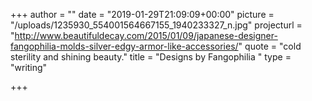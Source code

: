 +++
author = ""
date = "2019-01-29T21:09:09+00:00"
picture = "/uploads/1235930_554001564667155_1940233327_n.jpg"
projecturl = "http://www.beautifuldecay.com/2015/01/09/japanese-designer-fangophilia-molds-silver-edgy-armor-like-accessories/"
quote = "cold sterility and shining beauty."
title = "Designs by Fangophilia "
type = "writing"

+++
